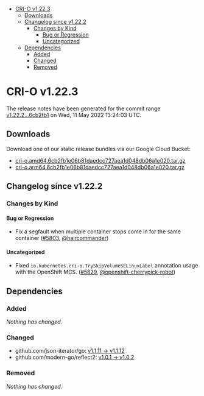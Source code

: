- [CRI-O v1.22.3](#cri-o-v1223)
  - [Downloads](#downloads)
  - [Changelog since v1.22.2](#changelog-since-v1222)
    - [Changes by Kind](#changes-by-kind)
      - [Bug or Regression](#bug-or-regression)
      - [Uncategorized](#uncategorized)
  - [Dependencies](#dependencies)
    - [Added](#added)
    - [Changed](#changed)
    - [Removed](#removed)

# CRI-O v1.22.3

The release notes have been generated for the commit range
[v1.22.2...6cb2fb1](https://github.com/cri-o/cri-o/compare/v1.22.2...6cb2fb1e06b81daedcc727aea1d048db06a1e020) on Wed, 11 May 2022 13:24:03 UTC.

## Downloads

Download one of our static release bundles via our Google Cloud Bucket:

- [cri-o.amd64.6cb2fb1e06b81daedcc727aea1d048db06a1e020.tar.gz](https://storage.googleapis.com/cri-o/artifacts/cri-o.amd64.6cb2fb1e06b81daedcc727aea1d048db06a1e020.tar.gz)
- [cri-o.arm64.6cb2fb1e06b81daedcc727aea1d048db06a1e020.tar.gz](https://storage.googleapis.com/cri-o/artifacts/cri-o.arm64.6cb2fb1e06b81daedcc727aea1d048db06a1e020.tar.gz)

## Changelog since v1.22.2

### Changes by Kind

#### Bug or Regression
 - Fix a segfault when multiple container stops come in for the same container ([#5803](https://github.com/cri-o/cri-o/pull/5803), [@haircommander](https://github.com/haircommander))

#### Uncategorized
 - Fixed `io.kubernetes.cri-o.TrySkipVolumeSELinuxLabel` annotation usage with the OpenShift MCS. ([#5829](https://github.com/cri-o/cri-o/pull/5829), [@openshift-cherrypick-robot](https://github.com/openshift-cherrypick-robot))

## Dependencies

### Added
_Nothing has changed._

### Changed
- github.com/json-iterator/go: [v1.1.11 → v1.1.12](https://github.com/json-iterator/go/compare/v1.1.11...v1.1.12)
- github.com/modern-go/reflect2: [v1.0.1 → v1.0.2](https://github.com/modern-go/reflect2/compare/v1.0.1...v1.0.2)

### Removed
_Nothing has changed._
